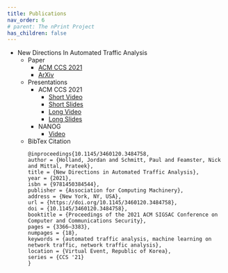 ```yaml
---
title: Publications
nav_order: 6
# parent: The nPrint Project
has_children: false
---
```


* New Directions In Automated Traffic Analysis
   - Paper
      - [ACM CCS 2021](https://dl.acm.org/doi/abs/10.1145/3460120.3484758)
      - [ArXiv](https://arxiv.org/pdf/2008.02695.pdf)
   - Presentations
      - ACM CCS 2021
         - [Short Video](media/short.mp4)
         - [Short Slides](media/short-slides.pdf)
         - [Long Video](media/long-video.mp4)
         - [Long Slides](https://drive.google.com/file/d/1TfCX6V8slET0CYGWM5iBuMW9Xj3kzHau/view?usp=sharing)
      - NANOG
         - [Video](https://www.youtube.com/watch?v=7iUfx2IisQ8)
   - BibTex Citation
      ```
      @inproceedings{10.1145/3460120.3484758,
      author = {Holland, Jordan and Schmitt, Paul and Feamster, Nick and Mittal, Prateek},
      title = {New Directions in Automated Traffic Analysis},
      year = {2021},
      isbn = {9781450384544},
      publisher = {Association for Computing Machinery},
      address = {New York, NY, USA},
      url = {https://doi.org/10.1145/3460120.3484758},
      doi = {10.1145/3460120.3484758},
      booktitle = {Proceedings of the 2021 ACM SIGSAC Conference on Computer and Communications Security},
      pages = {3366–3383},
      numpages = {18},
      keywords = {automated traffic analysis, machine learning on network traffic, network traffic analysis},
      location = {Virtual Event, Republic of Korea},
      series = {CCS '21}
      }
      ```
